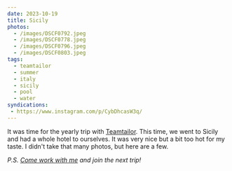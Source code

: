 ```yaml
---
date: 2023-10-19
title: Sicily
photos:
  - /images/DSCF0792.jpeg
  - /images/DSCF0778.jpeg
  - /images/DSCF0796.jpeg
  - /images/DSCF0803.jpeg
tags:
  - teamtailor
  - summer
  - italy
  - sicily
  - pool
  - water
syndications:
 - https://www.instagram.com/p/CybDhcasW3q/
---
```


It was time for the yearly trip with [Teamtailor][1]. This time, we went to Sicily and had a whole hotel to ourselves. It was very nice but a bit too hot for my taste. I didn't take that many photos, but here are a few.

_P.S. [Come work with me][2] and join the next trip!_

[1]:  https://www.teamtailor.com
[2]: https://career.teamtailor.com
